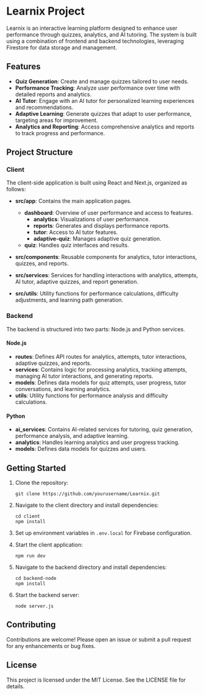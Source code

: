 # Learnix Project

Learnix is an interactive learning platform designed to enhance user performance through quizzes, analytics, and AI tutoring. The system is built using a combination of frontend and backend technologies, leveraging Firestore for data storage and management.

## Features

- **Quiz Generation**: Create and manage quizzes tailored to user needs.
- **Performance Tracking**: Analyze user performance over time with detailed reports and analytics.
- **AI Tutor**: Engage with an AI tutor for personalized learning experiences and recommendations.
- **Adaptive Learning**: Generate quizzes that adapt to user performance, targeting areas for improvement.
- **Analytics and Reporting**: Access comprehensive analytics and reports to track progress and performance.

## Project Structure

### Client

The client-side application is built using React and Next.js, organized as follows:

- **src/app**: Contains the main application pages.
  - **dashboard**: Overview of user performance and access to features.
    - **analytics**: Visualizations of user performance.
    - **reports**: Generates and displays performance reports.
    - **tutor**: Access to AI tutor features.
    - **adaptive-quiz**: Manages adaptive quiz generation.
  - **quiz**: Handles quiz interfaces and results.

- **src/components**: Reusable components for analytics, tutor interactions, quizzes, and reports.

- **src/services**: Services for handling interactions with analytics, attempts, AI tutor, adaptive quizzes, and report generation.

- **src/utils**: Utility functions for performance calculations, difficulty adjustments, and learning path generation.

### Backend

The backend is structured into two parts: Node.js and Python services.

#### Node.js

- **routes**: Defines API routes for analytics, attempts, tutor interactions, adaptive quizzes, and reports.
- **services**: Contains logic for processing analytics, tracking attempts, managing AI tutor interactions, and generating reports.
- **models**: Defines data models for quiz attempts, user progress, tutor conversations, and learning analytics.
- **utils**: Utility functions for performance analysis and difficulty calculations.

#### Python

- **ai_services**: Contains AI-related services for tutoring, quiz generation, performance analysis, and adaptive learning.
- **analytics**: Handles learning analytics and user progress tracking.
- **models**: Defines data models for quizzes and users.

## Getting Started

1. Clone the repository:
   ```
   git clone https://github.com/yourusername/Learnix.git
   ```

2. Navigate to the client directory and install dependencies:
   ```
   cd client
   npm install
   ```

3. Set up environment variables in `.env.local` for Firebase configuration.

4. Start the client application:
   ```
   npm run dev
   ```

5. Navigate to the backend directory and install dependencies:
   ```
   cd backend-node
   npm install
   ```

6. Start the backend server:
   ```
   node server.js
   ```

## Contributing

Contributions are welcome! Please open an issue or submit a pull request for any enhancements or bug fixes.

## License

This project is licensed under the MIT License. See the LICENSE file for details.